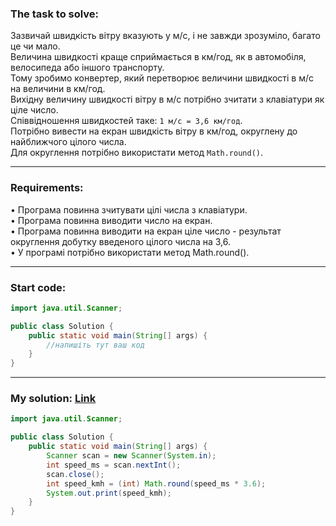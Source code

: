 ### **The task to solve:**  

Зазвичай швидкість вітру вказують у м/с, і не завжди зрозуміло, багато це чи мало.  
Величина швидкості краще сприймається в км/год, як в автомобіля, велосипеда або іншого транспорту.  
Тому зробимо конвертер, який перетворює величини швидкості в м/с на величини в км/год.  
Вихідну величину швидкості вітру в м/с потрібно зчитати з клавіатури як ціле число.  
Співвідношення швидкостей таке: `1 м/с = 3,6 км/год`.  
Потрібно вивести на екран швидкість вітру в км/год, округлену до найближчого цілого числа.  
Для округлення потрібно використати метод `Math.round()`.

---

### **Requirements:**  

• Програма повинна зчитувати цілі числа з клавіатури.  
• Програма повинна виводити число на екран.  
• Програма повинна виводити на екран ціле число - результат округлення добутку введеного цілого числа на 3,6.  
• У програмі потрібно використати метод Math.round().

---

### **Start code:**  

```java
import java.util.Scanner;

public class Solution {
    public static void main(String[] args) {
        //напишіть тут ваш код
    }
}
```

---

### **My solution: [Link](./src/Solution.java)**  

```java
import java.util.Scanner;

public class Solution {
    public static void main(String[] args) {
        Scanner scan = new Scanner(System.in);
        int speed_ms = scan.nextInt();
        scan.close();
        int speed_kmh = (int) Math.round(speed_ms * 3.6);
        System.out.print(speed_kmh);
    }
}
```

